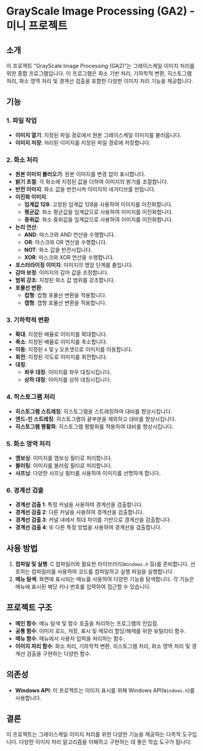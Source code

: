 # GrayScale Image Processing (GA2) - 미니 프로젝트

## 소개

이 프로젝트 "GrayScale Image Processing (GA2)"는 그레이스케일 이미지 처리를 위한 종합 프로그램입니다. 이 프로그램은 화소 기반 처리, 기하학적 변환, 히스토그램 처리, 화소 영역 처리 및 경계선 검출을 포함한 다양한 이미지 처리 기능을 제공합니다.

## 기능

### 1. 파일 작업
- **이미지 열기**: 지정된 파일 경로에서 원본 그레이스케일 이미지를 불러옵니다.
- **이미지 저장**: 처리된 이미지를 지정된 파일 경로에 저장합니다.

### 2. 화소 처리
- **원본 이미지 불러오기**: 원본 이미지를 변경 없이 표시합니다.
- **밝기 조절**: 각 화소에 지정된 값을 더하여 이미지의 밝기를 조절합니다.
- **반전 이미지**: 화소 값을 반전시켜 이미지의 네거티브를 만듭니다.
- **이진화 이미지**:
  - **임계값 128**: 고정된 임계값 128을 사용하여 이미지를 이진화합니다.
  - **평균값**: 화소 평균값을 임계값으로 사용하여 이미지를 이진화합니다.
  - **중위값**: 화소 중위값을 임계값으로 사용하여 이미지를 이진화합니다.
- **논리 연산**:
  - **AND**: 마스크와 AND 연산을 수행합니다.
  - **OR**: 마스크와 OR 연산을 수행합니다.
  - **NOT**: 화소 값을 반전시킵니다.
  - **XOR**: 마스크와 XOR 연산을 수행합니다.
- **포스터라이징 이미지**: 이미지의 명암 단계를 줄입니다.
- **감마 보정**: 이미지의 감마 값을 조정합니다.
- **범위 강조**: 지정된 화소 값 범위를 강조합니다.
- **포물선 변환**:
  - **컵형**: 컵형 포물선 변환을 적용합니다.
  - **캡형**: 캡형 포물선 변환을 적용합니다.

### 3. 기하학적 변환
- **확대**: 지정된 배율로 이미지를 확대합니다.
- **축소**: 지정된 배율로 이미지를 축소합니다.
- **이동**: 지정된 x 및 y 오프셋으로 이미지를 이동합니다.
- **회전**: 지정된 각도로 이미지를 회전합니다.
- **대칭**:
  - **좌우 대칭**: 이미지를 좌우 대칭시킵니다.
  - **상하 대칭**: 이미지를 상하 대칭시킵니다.

### 4. 히스토그램 처리
- **히스토그램 스트레칭**: 히스토그램을 스트레칭하여 대비를 향상시킵니다.
- **엔드-인 스트레칭**: 히스토그램의 끝부분을 제외하고 대비를 향상시킵니다.
- **히스토그램 평활화**: 히스토그램 평활화를 적용하여 대비를 향상시킵니다.

### 5. 화소 영역 처리
- **엠보싱**: 이미지를 엠보싱 필터로 처리합니다.
- **블러링**: 이미지를 블러링 필터로 처리합니다.
- **샤프닝**: 다양한 샤프닝 필터를 사용하여 이미지를 선명하게 합니다.

### 6. 경계선 검출
- **경계선 검출 1**: 특정 커널을 사용하여 경계선을 검출합니다.
- **경계선 검출 2**: 다른 커널을 사용하여 경계선을 검출합니다.
- **경계선 검출 3**: 커널 내에서 최대 차이를 기반으로 경계선을 검출합니다.
- **경계선 검출 4**: 또 다른 특정 방법을 사용하여 경계선을 검출합니다.

## 사용 방법

1. **컴파일 및 실행**: C 컴파일러와 필요한 라이브러리(`Windows.h` 등)를 준비합니다. 선호하는 컴파일러를 사용하여 코드를 컴파일하고 실행 파일을 실행합니다.
2. **메뉴 탐색**: 화면에 표시되는 메뉴를 사용하여 다양한 기능을 탐색합니다. 각 기능은 메뉴에 표시된 해당 키나 번호를 입력하여 접근할 수 있습니다.

## 프로젝트 구조

- **메인 함수**: 메뉴 탐색 및 함수 호출을 처리하는 프로그램의 진입점.
- **공통 함수**: 이미지 로드, 저장, 표시 및 메모리 할당/해제를 위한 유틸리티 함수.
- **메뉴 함수**: 메뉴에서 사용자 입력을 처리하는 함수.
- **이미지 처리 함수**: 화소 처리, 기하학적 변환, 히스토그램 처리, 화소 영역 처리 및 경계선 검출을 구현하는 다양한 함수.

## 의존성

- **Windows API**: 이 프로젝트는 이미지 표시를 위해 Windows API(`Windows.h`)를 사용합니다.

## 결론

이 프로젝트는 그레이스케일 이미지 처리를 위한 다양한 기능을 제공하는 다목적 도구입니다. 다양한 이미지 처리 알고리즘을 이해하고 구현하는 데 좋은 학습 도구가 됩니다.
